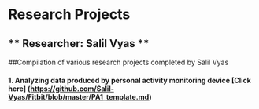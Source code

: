 # Research Projects
## **  Researcher:  Salil Vyas  **
##Compilation of various research projects completed by Salil Vyas

#### 1. Analyzing data produced by personal activity monitoring device [Click here] (https://github.com/Salil-Vyas/Fitbit/blob/master/PA1_template.md)

